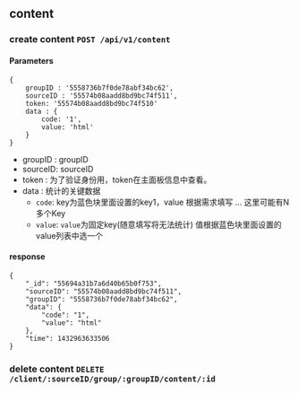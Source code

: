 ## content

### create content `POST /api/v1/content`

#### Parameters

    {
        groupID : '5558736b7f0de78abf34bc62',
        sourceID : '55574b08aadd8bd9bc74f511',
        token: '55574b08aadd8bd9bc74f510'
        data : {
            code: '1',
            value: 'html'
        }
    }

 - groupID : groupID
 - sourceID: sourceID
 - token : 为了验证身份用，token在主面板信息中查看。
 - data : 统计的关键数据
    - `code`: key为蓝色块里面设置的key1，value 根据需求填写
    ... 这里可能有N多个Key
    - `value`: `value`为固定key(随意填写将无法统计) 值根据蓝色块里面设置的value列表中选一个


#### response

    {
        "_id": "55694a31b7a6d40b65b0f753",
        "sourceID": "55574b08aadd8bd9bc74f511",
        "groupID": "5558736b7f0de78abf34bc62",
        "data": {
            "code": "1",
            "value": "html"
        },
        "time": 1432963633506
    }


### delete content `DELETE /client/:sourceID/group/:groupID/content/:id`

